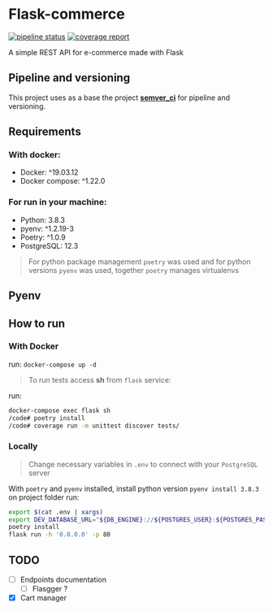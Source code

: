 # Flask-commerce

[![pipeline status](https://gitlab.com/rcristiano/flask-commerce/badges/master/pipeline.svg)](https://gitlab.com/rcristiano/flask-commerce/commits/master)  [![coverage report](https://gitlab.com/rcristiano/flask-commerce/badges/master/coverage.svg)](https://gitlab.com/rcristiano/flask-commerce/-/commits/master)


A simple REST API for e-commerce made with Flask

## Pipeline and versioning

This project uses as a base the project **[semver_ci](https://gitlab.com/rcristiano/semver_ci)** for pipeline and versioning.

## Requirements

### With docker:

- Docker: ^19.03.12
- Docker compose: ^1.22.0

### For run in your machine:

- Python: 3.8.3
- pyenv: ^1.2.19-3
- Poetry: ^1.0.9
- PostgreSQL: 12.3

> For python package management `poetry` was used and for python versions `pyenv` was used, together `poetry` manages virtualenvs

## Pyenv

## How to run

### With Docker

run: `docker-compose up -d`

> To run tests access **sh** from `flask` service:

run: 
```sh
docker-compose exec flask sh
/code# poetry install
/code# coverage run -m unittest discover tests/
```

### Locally

> Change necessary variables in `.env` to connect with your `PostgreSQL` server


With `poetry` and `pyenv` installed, install python version `pyenv install 3.8.3` on project folder run:
```sh
export $(cat .env | xargs)
export DEV_DATABASE_URL="${DB_ENGINE}://${POSTGRES_USER}:${POSTGRES_PASSWORD}@${POSTGRES_URL}:${POSTGRES_PORT}/${POSTGRES_DB}"
poetry install
flask run -h '0.0.0.0' -p 80
```

## TODO

- [ ] Endpoints documentation
  - [ ] Flasgger ?
- [x] Cart manager
